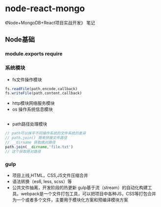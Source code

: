 # node-react-mongo
《Node+MongoDB+React项目实战开发》 笔记

## Node基础
### module.exports require

### 系统模块
- fs文件操作模块
```js
fs.readFile(path,encode,callback)
fs.writeFile(path,content,callback)
```
- http模块网络服务模块
- os 操作系统信息模块
```js
```
- path路径处理模块
```js
// path可以抹平不同操作系统的文件系统的差异
// path.join() 用来拼接文件路径
// __dirname 获取绝对路径
path.join(__dirname,'file.txt') 
// 这个获取绝对路径
```


### gulp
- 项目上线,HTML，CSS,JS文件压缩合并
- 语法转换（es6, less, scss）等
- 公共文件抽离，开发阶段的热更新
gulp基于流（stream）的自动化构建工具。webpack是一个文件打包工具，可以把项目中各种JS，CSS等打包合并为一个或者多个文件，主要用于模块化方案和预编译模块方案